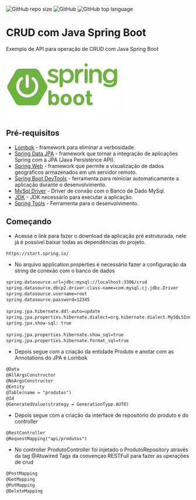 ![GitHub repo size](https://img.shields.io/github/repo-size/JaimeDevS/api-crud-springboot?style=plastic)
![GitHub](https://img.shields.io/github/license/JaimeDevS/api-crud-springboot?style=plastic)
![GitHub top language](https://img.shields.io/github/languages/top/JaimeDevS/api-crud-springboot?style=plastic)

# CRUD com Java Spring Boot

Exemplo de API para operação de CRUD com Java Spring Boot

![spring](https://github.com/JaimeDevS/spring-boot-docker/blob/master/spring.png) 

## Pré-requisitos

* [Lombok](https://projectlombok.org/setup/maven "Lombok")  - framework para eliminar a verbosidade.
* [Spring Data JPA](https://spring.io/projects/spring-data-jpa "JPA")  - framework que tornar a integração de aplicações Spring com a JPA (Java Persistence API).  
* [Spring Web](https://mvnrepository.com/artifact/org.springframework/spring-web "Spring Web]")  - framework que permite a visualização de dados geográficos armazenados em um servidor remoto.
* [Spring Boot DevTools](https://docs.spring.io/spring-boot/docs/1.5.16.RELEASE/reference/html/using-boot-devtools.html "Docker hub")  - ferramenta para reiniciar automaticamente a aplicação durante o desenvolvimento.
* [MySql Driver](https://spring.io/guides/gs/accessing-data-mysql/ "MySql") - Driver de conxão com o Banco de Dado MySql.
* [JDK](https://www.oracle.com/br/java/technologies/downloads/#java17) - JDK necessário para executar a aplicação.
* [Spring Tools](https://spring.io/tools) - Ferramenta para o desenvolvimento.

## Começando
- Acesse o link para fazer o download da aplicação pré estruturada, nele já é possível baixar todas as dependências do projeto.
```
https://start.spring.io/
```


- No arquivo application.properties é necessário fazer a configuração da string de conexão com o banco de dados
```
spring.datasource.url=jdbc:mysql://localhost:3306/crud
spring.datasource.dbcp2.driver-class-name=com.mysql.cj.jdbc.Driver
spring.datasource.username=root
spring.datasource.password=12345

spring.jpa.hibernate.ddl-auto=update
spring.jpa.properties.hibernate.dialect=org.hibernate.dialect.MySQL5InnoDBDialect
spring.jpa.show-sql: true

spring.jpa.properties.hibernate.show_sql=true
spring.jpa.properties.hibernate.format_sql=true
```

- Depois segue com a criação da entidade Produto e anotar com as Annotations do JPA e Lombok
```
@Data
@AllArgsConstructor
@NoArgsConstructor
@Entity
@Table(name = "produtos")
@Id
@GeneratedValue(strategy = GenerationType.AUTO)
```
 - Depois segue com a criação da interface  de repositório do produto e do controller
 ```
@RestController
@RequestMapping("api/produtos")
```
- No controller ProdutoController foi injetado o ProdutoRepository através da tag @Atuwired
Tags da convençao RESTFull para fazer as uperações de crud
```
@PostMapping
@GetMapping
@PutMapping
@DeleteMapping
```
